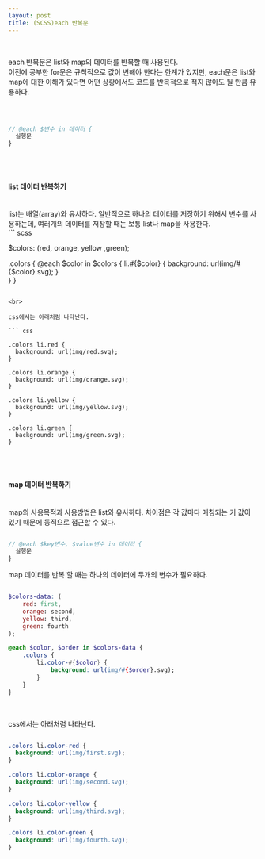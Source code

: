 ```yaml
---
layout: post
title: (SCSS)each 반복문
---
```

<br>

each 반복문은 list와 map의 데이터를 반복할 때 사용된다.  
이전에 공부한 for문은 규칙적으로 값이 변해야 한다는 한계가 있지만, each문은 list와 map에 대한 이해가 있다면 어떤 상황에서도 코드를 반복적으로 적지 않아도 될 만큼 유용하다.   

<br>

``` scss

// @each $변수 in 데이터 {
  실행문
}

```

<br>
<br>

#### list 데이터 반복하기
<br>
list는 배열(array)와 유사하다. 일반적으로 하나의 데이터를 저장하기 위해서 변수를 사용하는데, 여러개의 데이터를 저장할 때는 보통 list나 map을 사용한다.   

<br>
``` scss

$colors: (red, orange, yellow ,green);

.colors {
    @each $color in $colors {
        li.#{$color} {
            background: url(img/#{$color}.svg);
        }    
    }
}

```

<br>

css에서는 아래처럼 나타난다.

``` css

.colors li.red {
  background: url(img/red.svg);
}

.colors li.orange {
  background: url(img/orange.svg);
}

.colors li.yellow {
  background: url(img/yellow.svg);
}

.colors li.green {
  background: url(img/green.svg);
}

```

<br>
<br>


#### map 데이터 반복하기
<br>
map의 사용목적과 사용방법은 list와 유사하다. 차이점은 각 값마다 매칭되는 키 값이 있기 때문에 동적으로 접근할 수 있다.   

``` scss

// @each $key변수, $value변수 in 데이터 {
  실행문
}

```

map 데이터를 반복 할 때는 하나의 데이터에 두개의 변수가 필요하다. 
<br>

``` scss

$colors-data: (
    red: first,
    orange: second,
    yellow: third,
    green: fourth
);

@each $color, $order in $colors-data {
    .colors {
        li.color-#{$color} {
            background: url(img/#{$order}.svg);
        }
    }
}

```

<br>

css에서는 아래처럼 나타난다.

``` css

.colors li.color-red {
  background: url(img/first.svg);
}

.colors li.color-orange {
  background: url(img/second.svg);
}

.colors li.color-yellow {
  background: url(img/third.svg);
}

.colors li.color-green {
  background: url(img/fourth.svg);
}

```





<br>

